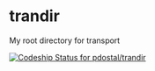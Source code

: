 trandir
=======

My root directory for transport

[ ![Codeship Status for pdostal/trandir](https://codeship.io/projects/695681e0-40a2-0132-5c0c-4e4994dcb354/status)](https://codeship.io/projects/43915)
